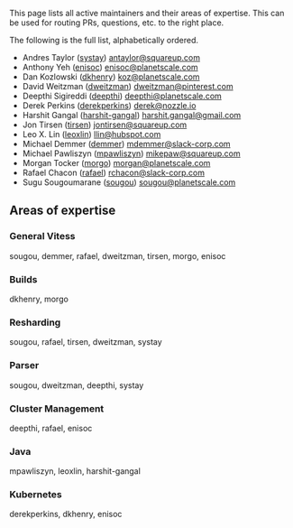 This page lists all active maintainers and their areas of expertise. This can be used for routing PRs, questions, etc. to the right place.

The following is the full list, alphabetically ordered.

* Andres Taylor ([systay](https://github.com/systay)) antaylor@squareup.com
* Anthony Yeh ([enisoc](https://github.com/enisoc)) enisoc@planetscale.com
* Dan Kozlowski ([dkhenry](https://github.com/dkhenry)) koz@planetscale.com
* David Weitzman ([dweitzman](https://github.com/dweitzman)) dweitzman@pinterest.com
* Deepthi Sigireddi ([deepthi](https://github.com/deepthi)) deepthi@planetscale.com
* Derek Perkins ([derekperkins](https://github.com/derekperkins)) derek@nozzle.io
* Harshit Gangal ([harshit-gangal](https://github.com/harshit-gangal)) harshit.gangal@gmail.com
* Jon Tirsen ([tirsen](https://github.com/tirsen)) jontirsen@squareup.com
* Leo X. Lin ([leoxlin](https://github.com/leoxlin)) llin@hubspot.com
* Michael Demmer ([demmer](https://github.com/demmer)) mdemmer@slack-corp.com
* Michael Pawliszyn ([mpawliszyn](https://github.com/mpawliszyn)) mikepaw@squareup.com
* Morgan Tocker ([morgo](https://github.com/morgo)) morgan@planetscale.com
* Rafael Chacon ([rafael](https://github.com/rafael)) rchacon@slack-corp.com
* Sugu Sougoumarane ([sougou](https://github.com/sougou)) sougou@planetscale.com

## Areas of expertise

### General Vitess
sougou, demmer, rafael, dweitzman, tirsen, morgo, enisoc

### Builds
dkhenry, morgo

### Resharding
sougou, rafael, tirsen, dweitzman, systay

### Parser
sougou, dweitzman, deepthi, systay

### Cluster Management
deepthi, rafael, enisoc

### Java
mpawliszyn, leoxlin, harshit-gangal

### Kubernetes
derekperkins, dkhenry, enisoc
